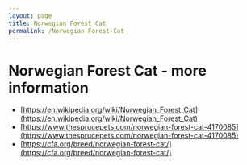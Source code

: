 ```yaml
---
layout: page
title: Norwegian Forest Cat
permalink: /Norwegian-Forest-Cat
---
```

# **Norwegian Forest Cat** - more information 
- [https://en.wikipedia.org/wiki/Norwegian_Forest_Cat](https://en.wikipedia.org/wiki/Norwegian_Forest_Cat) 
- [https://www.thesprucepets.com/norwegian-forest-cat-4170085](https://www.thesprucepets.com/norwegian-forest-cat-4170085) 
- [https://cfa.org/breed/norwegian-forest-cat/](https://cfa.org/breed/norwegian-forest-cat/) 
